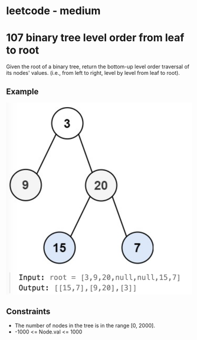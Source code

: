 # leetcode - medium
# 107 binary tree level order from leaf to root

Given the root of a binary tree, return the bottom-up level order traversal of its nodes' values. (i.e., from left to right, level by level from leaf to root).
## Example
![alt text](image.png)

## Constraints
* The number of nodes in the tree is in the range [0, 2000].
* -1000 <= Node.val <= 1000
